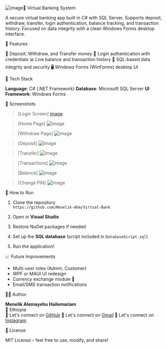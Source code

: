 ![image](https://github.com/user-attachments/assets/9f627d9e-861b-4ca4-83a9-a5d518057b44)🏦 Virtual Banking System

A secure virtual banking app built in C# with SQL Server. Supports deposit, withdraw, transfer, login authentication, balance tracking, and transaction history. Focused on data integrity with a clean Windows Forms desktop interface.

 🚀 Features

💸 Deposit, Withdraw, and Transfer money
👤 Login authentication with credentials
📊 Live balance and transaction history
🔐 SQL-based data integrity and security
🖥️ Windows Forms (WinForms) desktop UI

 🔧 Tech Stack

**Language**: C# (.NET Framework)
**Database**: Microsoft SQL Server
**UI Framework**: Windows Forms

📸 Screenshots

> [Login Screen]
 [image](https://github.com/user-attachments/assets/b603d973-edea-4be3-b8cd-bde02340845a)

>[Home Page]
> ![image](https://github.com/user-attachments/assets/f9d9a4dc-24d2-47bc-8a3f-2f5864eab61d)

>[Withdraw Page]
>![image](https://github.com/user-attachments/assets/7e3a60f4-2bed-4a6d-8913-4a4548e9177e)

>[Deposit]
>![image](https://github.com/user-attachments/assets/63a0d818-5453-4ccd-b196-096274dfe90e)

>[Transfer]
>![image](https://github.com/user-attachments/assets/af9be50a-0073-4ae4-a615-6a2c1420d9a3)

>[Transactions]
>![image](https://github.com/user-attachments/assets/1373c32f-b656-413a-b2f9-f00e21260dcc)

>[Balance]
>![image](https://github.com/user-attachments/assets/c5e71886-13ec-4283-85eb-62d99b0cca95)

>[Change PIN]
>![image](https://github.com/user-attachments/assets/a0c1be5d-67c7-43da-bb0a-64111ad97d8f)

📂 How to Run

1. Clone the repository  
   `https://github.com/Menelik-Ahm/Virtual-Bank`

2. Open in **Visual Studio**

3. Restore NuGet packages if needed

4. Set up the **SQL database** (script included in `DatabaseScript.sql`)

5. Run the application!

📈 Future Improvements

- Multi-user roles (Admin, Customer)
- WPF or MAUI UI redesign
- Currency exchange module 💱
- Email/SMS transaction notifications

🧑‍💻 Author

**Menelik Alemayehu Hailemariam**  
📍 Ethiopia  
💬 Let's connect on [GitHub](https://github.com/Menelik-Ahm)
💬 Let's connect on [Gmail](https://gmail.com/yourpod888@gmail.com)
💬 Let's connect on [Instagram](https://instagram.com/bi9ears)

📄 License

MIT License – feel free to use, modify, and share!

